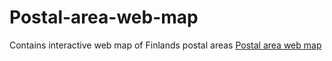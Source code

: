 # Postal-area-web-map
Contains interactive web map of Finlands postal areas
[Postal area web map](https://autogis-2021.github.io/Postal-area-web-map/docs/Postal_areas.html)
